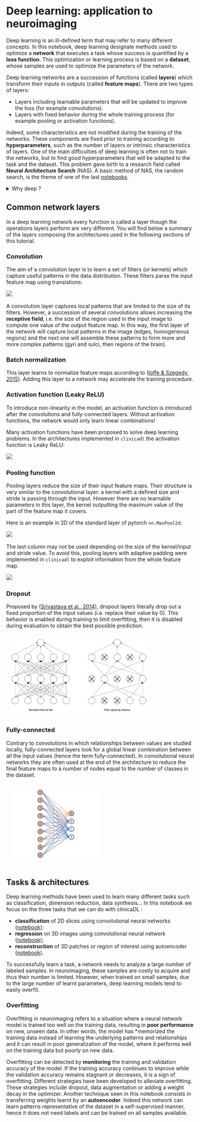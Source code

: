 # Deep learning: application to neuroimaging

Deep learning is an ill-defined term that may refer to many different concepts.
In this notebook, deep learning designate methods used to optimize a **network**
that executes a task whose success is quantified by a **loss function**. This
optimization or learning process is based on a **dataset**, whose samples are
used to optimize the parameters of the network.

Deep learning networks are a succession of functions (called **layers**) which
transform their inputs in outputs (called **feature maps**). There are two types
of layers:
- Layers including learnable parameters that will be updated to improve the loss
(for example convolutions).
- Layers with fixed behavior during the whole training process (for example
pooling or activation functions).

Indeed, some characteristics are not modified during the training of the
networks.  These components are fixed prior to training according to
**hyperparameters**, such as the number of layers or intrinsic characteristics
of layers.  One of the main difficulties of deep learning is often not to train
the networks, but to find good hyperparameters that will be adapted to the task
and the dataset.  This problem gave birth to a research field called **Neural
Architecture Search** (NAS).  A basic method of NAS, the random search, is the
theme of one of the last [notebooks](notebooks/random_search.ipynb).

<details>
<summary>
Why deep ?
</summary>
Originally the term deep was used to differentiate shallow networks, with only
one layer, from those with two layers are more. Today the distinction is not
really useful anymore as most of the networks have way more than two layers!
</details>


## Common network layers

In a deep learning network every function is called a layer though the
operations layers perform are very different.  You will find below a summary of
the layers composing the architectures used in the following sections of this
tutorial.

### Convolution

The aim of a convolution layer is to learn a set of filters (or kernels) which
capture useful patterns in the data distribution. These filters parse the input
feature map using translations:

<img src="https://drive.google.com/uc?id=166EuqiwIZkKPMOlVzA-v5WemJE2tDCES" style="height: 200px; center;">

A convolution layer captures local patterns that are limited to the size of its
filters.  However, a succession of several convolutions allows increasing the
**receptive field**, i.e. the size of the region used in the input image to
compute one value of the output feature map.  In this way, the first layer of
the network will capture local patterns in the image (edges, homogeneous
regions) and the next one will assemble these patterns to form more and more
complex patterns (gyri and sulci, then regions of the brain).

### Batch normalization

This layer learns to normalize feature maps according to ([Ioffe & Szegedy,
2015](https://arxiv.org/abs/1502.03167)).  Adding this layer to a network may
accelerate the training procedure.

### Activation function (Leaky ReLU)

To introduce non-linearity in the model, an activation function is introduced
after the convolutions and fully-connected layers. Without activation functions,
the network would only learn linear combinations!

Many activation functions have been proposed to solve deep learning problems. 
In the architectures implemented in `clinicadl` the activation function is Leaky
ReLU:

<img src="https://sefiks.com/wp-content/uploads/2018/02/prelu.jpg?w=600" style="height: 200px;center;">


### Pooling function

Pooling layers reduce the size of their input feature maps.  Their structure is
very similar to the convolutional layer: a kernel with a defined size and stride
is passing through the input. However there are no learnable parameters in this
layer, the kernel outputting the maximum value of the part of the feature map it
covers.

Here is an example in 2D of the standard layer of pytorch `nn.MaxPool2d`:

<img src="https://drive.google.com/uc?id=1qh9M9r9mfpZeSD1VjOGQAl8zWqBLmcKz" style="height: 200px;center;">

The last column may not be used depending on the size of the kernel/input and
stride value.  To avoid this, pooling layers with adaptive padding were
implemented in `clinicadl` to exploit information from the whole feature map.

<img src="https://drive.google.com/uc?id=14R_LCTiV0N6ZXm-3wQCj_Gtc1LsXdQq_" style="height: 200px;center;">


### Dropout

Proposed by ([Srivastava et al.,
2014](http://jmlr.org/papers/volume15/srivastava14a/srivastava14a.pdf)), dropout
layers literally drop out a fixed proportion of the input values (i.e. replace
their value by 0).  This behavior is enabled during training to limit
overfitting, then it is disabled during evaluation to obtain the best possible
prediction.

<img src="./images/dropout_layer.png" alt="Dropout layer" style="height: 200px; margin: 10px; text-align: center;">

### Fully-connected

Contrary to convolutions in which relationships between values are studied
locally, fully-connected layers look for a global linear combination between all
the input values (hence the term fully-connected).
In convolutional neural networks they are often used at the end of the
architecture to reduce the final feature maps to a number of nodes equal to the
number of classes in the dataset.

<img src="./images/FC_layer.jpeg" alt="Fully connected layer" style="height: 200px; margin: 10px; text-align: center;">


## Tasks & architectures

Deep learning methods have been used to learn many different tasks such as
classification, dimension reduction, data synthesis... In this notebook we focus
on the three tasks that we can do with clinicaDL : 
-	**classification** of 2D slices using convolutional neural networks
([notebook](notebooks/training_classification.ipynb)); 
-	**regression** on 3D images using convolutional neural network
([notebook](notebooks/training_regression.ipynb));
-	**reconstruction** of 3D patches or region of interest using autoencoder
([notebook](notebooks/training_reconstruction.ipynb)). 

To successfully learn a task, a network needs to analyze a large number of
labeled samples. In neuroimaging, these samples are costly to acquire and thus
their number is limited. However, when trained on small samples, due to the
large number of learnt parameters, deep learning models tend to easily overfit. 

### Overfitting
Overfitting in neuroimaging refers to a situation where a neural network model
is trained too well on the training data, resulting in 
**poor performance** on new, unseen data. In other words, the model has
*memorized the training data instead of learning the underlying 
patterns and relationships and it can result in poor generalization of the
model, where it performs well on the training data but poorly on new data.

Overfitting can be detected by **monitoring** the training and validation
accuracy of the model. If the training accuracy continues to improve while the
validation accuracy remains stagnant or decreases, it is a sign of overfitting.
Different strategies have been developed to alleviate overfitting. These
strategies include dropout, data augmentation or adding a weight decay in the
optimizer. Another technique seen in this notebook consists in transferring
weights learnt by an **autoencoder**. Indeed this network can learn patterns
representative of the dataset in a self-supervised manner, hence it does not
need labels and can be trained on all samples available.
